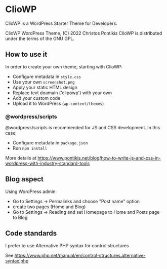 # ClioWP

ClioWP is a WordPress Starter Theme for Developers.

ClioWP WordPress Theme, (C) 2022 Christos Pontikis
ClioWP is distributed under the terms of the GNU GPL.

## How to use it

In order to create your own theme, starting with ClioWP:

* Configure metadata in `style.css`
* Use your own `screenshot.png`
* Apply your static HTML design
* Replace text doamain ('clipowp') with your own
* Add your custom code
* Upload it to WordPress (`wp-content/themes`)

### @wordpress/scripts

@wordpress/scripts is recommended for JS and CSS development. In this case:

* Configure metadata in `package.json`
* Run `npm install`

More details at https://www.pontikis.net/blog/how-to-write-js-and-css-in-wordpress-with-industry-standard-tools

## Blog aspect

Using WordPress admin:

* Go to Settings -> Permalinks and choose "Post name" option
* create two pages (Home and Blog)
* Go to Settings -> Reading and set Homepage to Home and Posts page to Blog

## Code standards

I prefer to use Alternative PHP syntax for control structures

See  https://www.php.net/manual/en/control-structures.alternative-syntax.php
